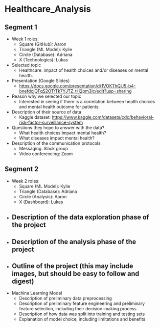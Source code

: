 # Healthcare_Analysis

## Segment 1
- Week 1 roles:
  - Square (GitHub): Aaron
  - Triangle (ML Model): Kylie
  - Circle (Database): Adriana
  - X (Technologies): Lukas
- Selected topic
  - Healthcare: impact of health choices and/or diseases on mental health. 
- Presentation (Google Slides)
  - https://docs.google.com/presentation/d/1VOKThQU5-b4-bnefdcjQFqS2OTrTk7YJTZ_tH2pm3Ic/edit?usp=sharing
- Reason why we selected our topic
  - Interested in seeing if there is a correlation between health choices and mental health outcome for patients.
- Description of their source of data
  - Kaggle dataset: https://www.kaggle.com/datasets/cdc/behavioral-risk-factor-surveillance-system
- Questions they hope to answer with the data?
  - What health choices impact mental health?
  - What diseases impact mental health?
- Description of the communication protocols
  - Messaging: Slack group
  - Video conferencing: Zoom

## Segment 2
- Week 2 roles:
  - Square (ML Model): Kylie
  - Triangle (Database): Adriana
  - Circle (Analysis): Aaron
  - X (Dashboard): Lukas
- Description of the data exploration phase of the project
  - 
- Description of the analysis phase of the project
  - 
- Outline of the project (this may include images, but should be easy to follow and digest)
  - 
- Machine Learning Model
  - Description of preliminary data preprocessing
  - Description of preliminary feature engineering and preliminary feature selection, including their decision-making process
  - Description of how data was split into training and testing sets
  - Explanation of model choice, including limitations and benefits
